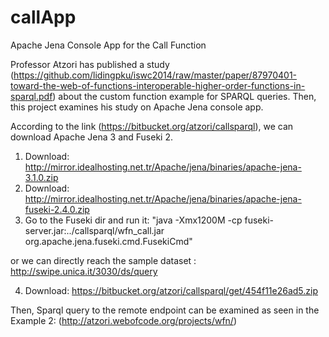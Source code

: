 # callApp
Apache Jena Console App for the Call Function

Professor Atzori has published a study (https://github.com/lidingpku/iswc2014/raw/master/paper/87970401-toward-the-web-of-functions-interoperable-higher-order-functions-in-sparql.pdf) about the custom function example for SPARQL queries. Then, this project examines his study
on Apache Jena console app.

According to the link (https://bitbucket.org/atzori/callsparql), we can download Apache Jena 3 and Fuseki 2.

1. Download: http://mirror.idealhosting.net.tr/Apache/jena/binaries/apache-jena-3.1.0.zip
2. Download: http://mirror.idealhosting.net.tr/Apache/jena/binaries/apache-jena-fuseki-2.4.0.zip
3. Go to the Fuseki dir and run it: 
"java -Xmx1200M -cp fuseki-server.jar:../callsparql/wfn_call.jar org.apache.jena.fuseki.cmd.FusekiCmd"

or we can directly reach the sample dataset : http://swipe.unica.it/3030/ds/query

4. Download: https://bitbucket.org/atzori/callsparql/get/454f11e26ad5.zip

Then, Sparql query to the remote endpoint can be examined as seen in the Example 2: (http://atzori.webofcode.org/projects/wfn/)

